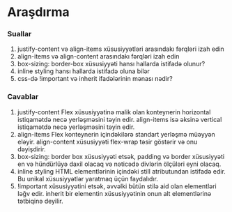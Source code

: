 # Araşdırma

### Suallar
1. justify-content və align-items xüsusiyyətləri arasındakı fərqləri izah edin
2. align-items və align-content arasındakı fərqləri izah edin
3. box-sizing: border-box xüsusiyyəti hansı hallarda istifadə olunur?
4. inline styling hansı hallarda istifadə oluna bilər
5. css-də !important və inherit ifadələrinin mənası nədir?


### Cavablar
1. justify-content Flex xüsusiyyətinə malik olan konteynerin horizontal istiqamətdə necə yerləşməsini təyin edir. align-items isə əksinə vertical istiqamətdə necə yerləşməsini təyin edir.
2. align-items  Flex konteynerin içindəkilərə standart yerləşmə müəyyən eləyir.
align-content xüsusiyyəti flex-wrap təsir göstərir və onu dəyişdirir.
3. box-sizing: border box xüsusiyyəti etsək, padding və border xüsusiyyəti en və hündürlüyə daxil olacaq və nəticədə divlərin ölçüləri eyni olacaq.
4. inline styling HTML elementlərinin içindəki still atributundan istifadə edir. Bu unikal xüsusiyyətlər yaratmaq üçün faydalıdır. 
5. !important xüsusiyyətini etsək, əvvəlki bütün stilə aid olan elementləri ləğv edir.
inherit bir elementin xüsusiyyətinin onun alt elementlərinə tətbiqinə deyilir.